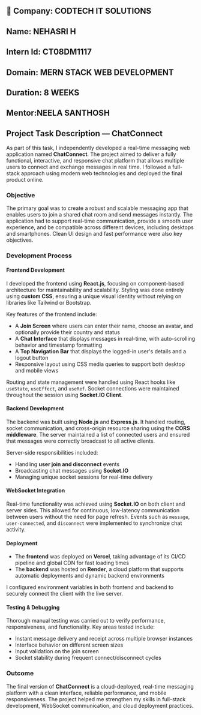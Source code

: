 ## 💼 Company: CODTECH IT SOLUTIONS
##  Name: NEHASRI H
##  Intern Id: CT08DM1117
##  Domain: MERN STACK WEB DEVELOPMENT
##  Duration: 8 WEEKS
##  Mentor:NEELA SANTHOSH
 
##  Project Task Description — ChatConnect

As part of this task, I independently developed a real-time messaging web application named **ChatConnect**. The project aimed to deliver a fully functional, interactive, and responsive chat platform that allows multiple users to connect and exchange messages in real time. I followed a full-stack approach using modern web technologies and deployed the final product online.

### Objective  
The primary goal was to create a robust and scalable messaging app that enables users to join a shared chat room and send messages instantly. The application had to support real-time communication, provide a smooth user experience, and be compatible across different devices, including desktops and smartphones. Clean UI design and fast performance were also key objectives.

###  Development Process  

#### Frontend Development  
I developed the frontend using **React.js**, focusing on component-based architecture for maintainability and scalability. Styling was done entirely using **custom CSS**, ensuring a unique visual identity without relying on libraries like Tailwind or Bootstrap.  

Key features of the frontend include:  
- A **Join Screen** where users can enter their name, choose an avatar, and optionally provide their country and status  
- A **Chat Interface** that displays messages in real-time, with auto-scrolling behavior and timestamp formatting  
- A **Top Navigation Bar** that displays the logged-in user's details and a logout button  
- Responsive layout using CSS media queries to support both desktop and mobile views  

Routing and state management were handled using React hooks like `useState`, `useEffect`, and `useRef`. Socket connections were maintained throughout the session using **Socket.IO Client**.

#### Backend Development  
The backend was built using **Node.js** and **Express.js**. It handled routing, socket communication, and cross-origin resource sharing using the **CORS middleware**. The server maintained a list of connected users and ensured that messages were correctly broadcast to all active clients.

Server-side responsibilities included:  
- Handling **user join and disconnect** events  
- Broadcasting chat messages using **Socket.IO**  
- Managing unique socket sessions for real-time delivery  

#### WebSocket Integration  
Real-time functionality was achieved using **Socket.IO** on both client and server sides. This allowed for continuous, low-latency communication between users without the need for page refresh. Events such as `message`, `user-connected`, and `disconnect` were implemented to synchronize chat activity.

#### Deployment  
- The **frontend** was deployed on **Vercel**, taking advantage of its CI/CD pipeline and global CDN for fast loading times  
- The **backend** was hosted on **Render**, a cloud platform that supports automatic deployments and dynamic backend environments  

I configured environment variables in both frontend and backend to securely connect the client with the live server.

#### Testing & Debugging  
Thorough manual testing was carried out to verify performance, responsiveness, and functionality. Key areas tested include:
- Instant message delivery and receipt across multiple browser instances  
- Interface behavior on different screen sizes  
- Input validation on the join screen  
- Socket stability during frequent connect/disconnect cycles  

###  Outcome  
The final version of **ChatConnect** is a cloud-deployed, real-time messaging platform with a clean interface, reliable performance, and mobile responsiveness. The project helped me strengthen my skills in full-stack development, WebSocket communication, and cloud deployment practices.
